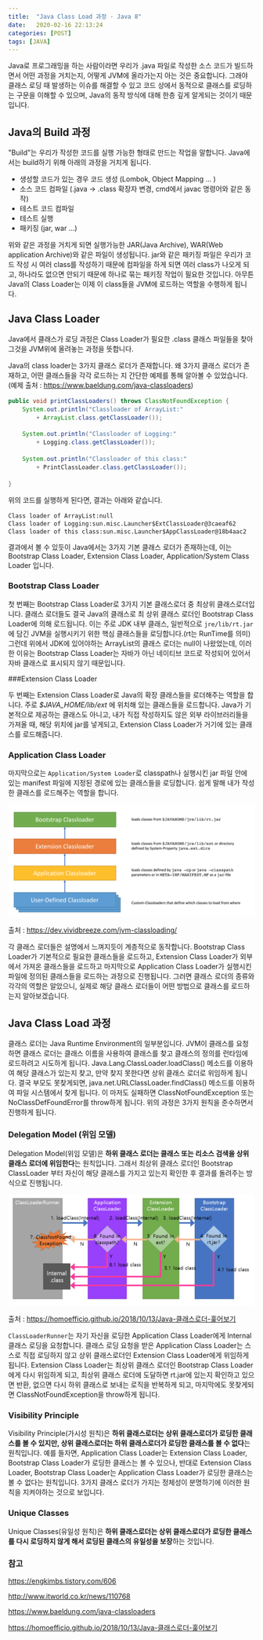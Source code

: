 ```yaml
---
title:  "Java Class Load 과정 - Java 8"
date:   2020-02-16 22:13:24
categories: [POST]
tags: [JAVA]
---
```


Java로 프로그래밍을 하는 사람이라면 우리가 .java 파일로 작성한 소스 코드가 빌드하면서 어떤 과정을 거치는지, 어떻게 JVM에 올라가는지 아는 것은 중요합니다. 그래야 클래스 로딩 때 발생하는 이슈를 해결할 수 있고 코드 상에서 동적으로 클래스를 로딩하는 구문을 이해할 수 있으며, Java의 동작 방식에 대해 한층 깊게 알게되는 것이기 때문입니다.

## Java의 Build 과정

"Build"는 우리가 작성한 코드를 실행 가능한 형태로 만드는 작업을 말합니다. Java에서는 build하기 위해 아래의 과정을 거치게 됩니다.

* 생성할 코드가 있는 경우 코드 생성 (Lombok, Object Mapping ... )
* 소스 코드 컴파일 (.java -> .class 확장자 변경, cmd에서 javac 명령어와 같은 동작)
* 테스트 코드 컴파일
* 테스트 실행
* 패키징 (jar, war ...)

위와 같은 과정을 거치게 되면 실행가능한 JAR(Java Archive), WAR(Web application Archive)와 같은 파일이 생성됩니다. jar와 같은 패키징 파일은 우리가 코드 작성 시 여러 class를 작성하기 때문에 컴파일을 하게 되면 여러 class가 나오게 되고, 하나라도 없으면 안되기 때문에 하나로 묶는 패키징 작업이 필요한 것입니다. 아무튼 Java의 Class Loader는 이제 이 class들을 JVM에 로드하는 역할을 수행하게 됩니다.

## Java Class Loader

Java에서 클래스가 로딩 과정은 Class Loader가 필요한 .class 클래스 파일들을 찾아 그것을 JVM위에 올려놓는 과정을 뜻합니다.

Java의 class loader는 3가지 클래스 로더가 존재합니다. 왜 3가지 클래스 로더가 존재하고, 어떤 클래스들을 각각 로드하는 지 간단한 예제를 통해 알아볼 수 있었습니다. (예제 출처 : https://www.baeldung.com/java-classloaders)

```java
public void printClassLoaders() throws ClassNotFoundException {
    System.out.println("Classloader of ArrayList:"
        + ArrayList.class.getClassLoader());
 
    System.out.println("Classloader of Logging:"
        + Logging.class.getClassLoader());
 
    System.out.println("Classloader of this class:"
        + PrintClassLoader.class.getClassLoader());
 
}
```

위의 코드를 실행하게 된다면, 결과는 아래와 같습니다.

```
Class loader of ArrayList:null
Class loader of Logging:sun.misc.Launcher$ExtClassLoader@3caeaf62
Class loader of this class:sun.misc.Launcher$AppClassLoader@18b4aac2
```

결과에서 볼 수 있듯이 Java에서는 3가지 기본 클래스 로더가 존재하는데, 이는 Bootstrap Class Loader, Extension Class Loader, Application/System Class Loader 입니다.

### Bootstrap Class Loader

첫 번째는 Bootstrap Class Loader로 3가지 기본 클래스로더 중 최상위 클래스로더입니다. 클래스 로더들도 결국 Java의 클래스로 최 상위 클래스 로더인 Bootstrap Class Loader에 의해 로드됩니다. 이는 주로 JDK 내부 클래스, 일반적으로 `jre/lib/rt.jar`에 담긴 JVM을 실행시키기 위한 핵심 클래스들을 로딩합니다.(rt는 RunTime를 의미) 그런데 위에서 JDK에 있어야하는 ArrayList의 클래스 로더는 null이 나왔었는데, 이러한 이유는 Bootstrap Class Loader는 자바가 아닌 네이티브 코드로 작성되어 있어서 자바 클래스로 표시되지 않기 때문입니다. 

###Extension Class Loader 

두 번째는 Extension Class Loader로 Java의 확장 클래스들을 로더해주는 역할을 합니다. 주로  *$JAVA_HOME/lib/ext* 에 위치해 있는 클래스들을 로드합니다. Java가 기본적으로 제공하는 클래스도 아니고, 내가 직접 작성하지도 않은 외부 라이브러리들을 가져올 때, 해당 위치에 jar를 넣게되고, Extension Class Loader가 거기에 있는 클래스를 로드해줍니다.

### Application Class Loader

마지막으로는 `Application/System Loader`로 classpath나 실행시킨 jar 파일 안에 있는 manifest 파일에 지정된 경로에 있는 클래스들을 로딩합니다. 쉽게 말해 내가 작성한 클래스를 로드해주는 역할을 합니다.

![image](/images/post/JavaClassLoader/1.png)

출처 : https://dev.vividbreeze.com/jvm-classloading/

각 클래스 로더들은 설명에서 느껴지듯이 계층적으로 동작합니다. Bootstrap Class Loader가 기본적으로 필요한 클래스들을 로드하고, Extension Class Loader가 외부에서 가져온 클래스들을 로드하고 마지막으로 Application Class Loader가 실행시킨 파일에 정의된 클래스들을 로드하는 과정으로 진행됩니다. 그러면 클래스 로더의 종류와 각각의 역할은 알았으니, 실제로 해당 클래스 로더들이 어떤 방법으로 클래스를 로드하는지 알아보겠습니다.

## Java Class Load 과정

클래스 로더는 Java Runtime Environment의 일부분입니다. JVM이 클래스를 요청하면 클래스 로더는 클래스 이름을 사용하여 클래스를 찾고 클래스의 정의를 런타임에 로드하려고 시도하게 됩니다. Java.Lang.ClassLoader.loadClass() 메소드를 이용하여 해당 클래스가 있는지 찾고, 만약 찾지 못한다면 상위 클래스 로더로 위임하게 됩니다. 결국 부모도 못찾게되면, java.net.URLClassLoader.findClass() 메소드를 이용하여 파일 시스템에서 찾게 됩니다. 이 마저도 실패하면 ClassNotFoundException 또는 NoClassDefFoundError를 throw하게 됩니다. 위의 과정은 3가지 원칙을 준수하면서 진행하게 됩니다.

### Delegation Model (위임 모델)

Delegation Model(위임 모델)은 **하위 클래스 로더는 클래스 또는 리소스 검색을 상위 클래스 로더에 위임한다**는 원칙입니다. 그래서 최상위 클래스 로더인 Bootstrap ClassLoader 부터 자신이 해당 클래스를 가지고 있는지 확인한 후 결과를 돌려주는 방식으로 진행됩니다.

![image](/images/post/JavaClassLoader/2.png)

출처 : https://homoefficio.github.io/2018/10/13/Java-클래스로더-훑어보기

`ClassLoaderRunner`는 자기 자신을 로딩한 Application Class Loader에게 Internal 클래스 로딩을 요청합니다. 클래스 로딩 요청을 받은 Application Class Loader는 스스로 직접 로딩하지 않고 상위 클래스로더인 Extension Class Loader에게 위임하게 됩니다. Extension Class Loader는 최상위 클래스 로더인 Bootstrap Class Loader에게 다시 위임하게 되고, 최상위 클래스 로더에 도달하면 rt.jar에 있는지 확인하고 있으면 반환, 없으면 다시 하위 클래스로 보내는 로직을 반복하게 되고, 마지막에도 못찾게되면 ClassNotFoundException을 throw하게 됩니다. 

### Visibility Principle

Visibility Principle(가시성 원칙)은 **하위 클래스로더는 상위 클래스로더가 로딩한 클래스를 볼 수 있지만, 상위 클래스로더는 하위 클래스로더가 로딩한 클래스를 볼 수 없다**는 원칙입니다. 예를 들자면, Application Class Loader는 Extension Class Loader, Bootstrap Class Loader가 로딩한 클래스는 볼 수 있으나, 반대로 Extension Class Loader, Bootstrap Class Loader는 Application Class Loader가 로딩한 클래스는 볼 수 없다는 원칙입니다. 3가지 클래스 로더가 가지는 정체성이 분명하기에 이러한 원칙을 지켜야하는 것으로 보입니다.

### Unique Classes

Unique Classes(유일성 원칙)은 **하위 클래스로더는 상위 클래스로더가 로딩한 클래스를 다시 로딩하지 않게 해서 로딩된 클래스의 유일성을 보장**하는 것입니다. 



### 참고

https://engkimbs.tistory.com/606

http://www.itworld.co.kr/news/110768

https://www.baeldung.com/java-classloaders

https://homoefficio.github.io/2018/10/13/Java-클래스로더-훑어보기
